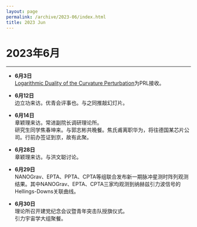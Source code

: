 ```yaml
---
layout: page
permalink: /archive/2023-06/index.html
title: 2023 Jun
---
```


# 2023年6月

---

- **6月3日**<br>[Logarithmic Duality of the Curvature Perturbation](https://doi.org/10.1103/PhysRevLett.131.011002)为PRL接收。

- **6月12日**<br>边立功来访。优青会评事也。与之同推敲幻灯片。

- **6月14日**<br>章颖理来访。常进副院长调研理论所。<br>研究生同学焦春坤来。与郭志彬共晚餐。焦氏甫离职华为，将往德国某芯片公司。行前办签证到京，故有此聚。

- **6月28日**<br>章颖理来访。与洪文聪讨论。

- **6月29日**<br>NANOGrav、EPTA、PPTA、CPTA等组联合发布新一期脉冲星测时阵列观测结果。其中NANOGrav、EPTA、CPTA三家均观测到纳赫兹引力波信号的Hellings-Downs关联曲线。

- **6月30日**<br>理论所召开建党纪念会议暨青年突击队授旗仪式。<br>引力宇宙学大组聚餐。